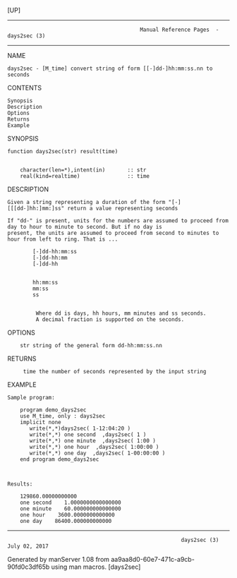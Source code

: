 [UP]

-----------------------------------------------------------------------------------------------------------------------------------
                                              Manual Reference Pages  - days2sec (3)
-----------------------------------------------------------------------------------------------------------------------------------
                                                                 
NAME

    days2sec - [M_time] convert string of form [[-]dd-]hh:mm:ss.nn to seconds

CONTENTS

    Synopsis
    Description
    Options
    Returns
    Example

SYNOPSIS

    function days2sec(str) result(time)


        character(len=*),intent(in)       :: str
        real(kind=realtime)               :: time



DESCRIPTION

    Given a string representing a duration of the form "[-][[[dd-]hh:]mm:]ss" return a value representing seconds

    If "dd-" is present, units for the numbers are assumed to proceed from day to hour to minute to second. But if no day is
    present, the units are assumed to proceed from second to minutes to hour from left to ring. That is ...

            [-]dd-hh:mm:ss
            [-]dd-hh:mm
            [-]dd-hh


            hh:mm:ss
            mm:ss
            ss


             Where dd is days, hh hours, mm minutes and ss seconds.
             A decimal fraction is supported on the seconds.



OPTIONS

        str string of the general form dd-hh:mm:ss.nn

RETURNS

         time the number of seconds represented by the input string

EXAMPLE

    Sample program:

        program demo_days2sec
        use M_time, only : days2sec
        implicit none
           write(*,*)days2sec( 1-12:04:20 )
           write(*,*) one second  ,days2sec( 1 )
           write(*,*) one minute  ,days2sec( 1:00 )
           write(*,*) one hour  ,days2sec( 1:00:00 )
           write(*,*) one day  ,days2sec( 1-00:00:00 )
        end program demo_days2sec



    Results:

        129860.00000000000
        one second    1.0000000000000000
        one minute    60.000000000000000
        one hour    3600.0000000000000
        one day    86400.000000000000



-----------------------------------------------------------------------------------------------------------------------------------

                                                           days2sec (3)                                               July 02, 2017

Generated by manServer 1.08 from aa9aa8d0-60e7-471c-a9cb-90fd0c3df65b using man macros.
                                                            [days2sec]
